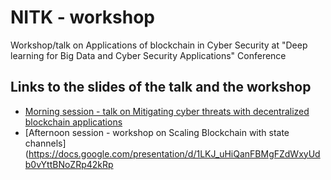 # NITK - workshop
Workshop/talk on Applications of blockchain in Cyber Security at "Deep learning for Big Data and Cyber Security Applications" Conference

## Links to the slides of the talk and the workshop
* [Morning session - talk on Mitigating cyber threats with decentralized blockchain applications](https://docs.google.com/presentation/d/1YvTc7mgbA92t-Hr2Lxqr-lEqx_gqjPEB2z1rdf_Dy5Y/edit?usp=sharing)
* [Afternoon session - workshop on Scaling Blockchain with state channels](https://docs.google.com/presentation/d/1LKJ_uHiQanFBMgFZdWxyUdb0vYttBNoZRp42kRp